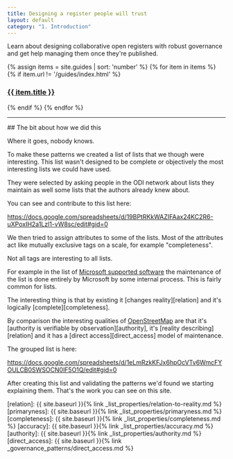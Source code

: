 ```yaml
---
title: Designing a register people will trust
layout: default
category: "1. Introduction"
---
```


Learn about designing collaborative open registers with robust governance and get help
managing them once they're published.


<div class="container">
<div class="fukol-grid">


{% assign items = site.guides | sort: 'number' %}
{% for item in items %}
{% if item.url != '/guides/index.html' %}
<div class="card odi-{% cycle "purple", "orange", "pink", "light-blue", "red" %}">
<a href="{{ site.baseurl }}{{ item.url }}">
<h3 class="card-header">
{{ item.title }}
</h3>
</a>
</div>

{% endif %}
{% endfor %}

</div>
</div>

<hr>
## The bit about how we did this

Where it goes, nobody knows.


To make these patterns we created a list of lists that we though were interesting. This list wasn't designed to be complete or objectively the most interesting lists we could have used.

They were selected by asking people in the ODI network about lists they maintain as well some lists that the authors already knew about.

You can see and contribute to this list here:

https://docs.google.com/spreadsheets/d/19BPtRKkWAZIFAax24KC2R6-uXPoxIH2a1Lzl1-vW8sc/edit#gid=0


We then tried to assign attributes to some of the lists. Most of the attributes act like mutually exclusive tags on a scale, for example "completeness".

Not all tags are interesting to all lists.

For example in the list of [Microsoft supported software](https://support.microsoft.com/en-gb/lifecycle/search?ts=-3) the maintenance of the list is done entirely by Microsoft by some internal process. This is fairly common for lists.

The interesting thing is that by existing it [changes reality][relation] and it's logically [complete][completeness].

By comparison the interesting qualities of [OpenStreetMap](https://www.openstreetmap.org/) are that it's [authority is verifiable by observation][authority], it's [reality describing][relation] and it has a [direct access][direct_access] model of maintenance.

The grouped list is here:

https://docs.google.com/spreadsheets/d/1eLmRzkKFJx6hpOcVTv6WmcFYOULCB0SWSOCN0lF5O1Q/edit#gid=0

After creating this list and validating the patterns we'd found we starting explaining them. That's the work you can see on this site.




[relation]: {{ site.baseurl }}{% link _list_properties/relation-to-reality.md %}
[primaryness]: {{ site.baseurl }}{% link _list_properties/primaryness.md %}
[completeness]: {{ site.baseurl }}{% link _list_properties/completeness.md %}
[accuracy]: {{ site.baseurl }}{% link _list_properties/accuracy.md %}
[authority]: {{ site.baseurl }}{% link _list_properties/authority.md %}
[direct_access]: {{ site.baseurl }}{% link _governance_patterns/direct_access.md %}
